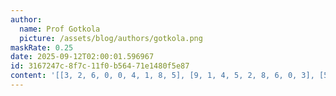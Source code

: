 ```yaml
---
author:
  name: Prof Gotkola
  picture: /assets/blog/authors/gotkola.png
maskRate: 0.25
date: 2025-09-12T02:00:01.596967
id: 3167247c-8f7c-11f0-b564-71e1480f5e87
content: '[[3, 2, 6, 0, 0, 4, 1, 8, 5], [9, 1, 4, 5, 2, 8, 6, 0, 3], [5, 7, 8, 6, 3, 0, 4, 2, 9], [1, 9, 7, 4, 8, 3, 5, 6, 0], [2, 4, 3, 9, 6, 5, 8, 0, 7], [8, 0, 5, 0, 1, 7, 3, 9, 4], [4, 0, 0, 1, 0, 6, 9, 0, 8], [0, 8, 0, 3, 5, 0, 0, 4, 1], [0, 0, 0, 0, 4, 9, 2, 5, 6]]'
---
```

